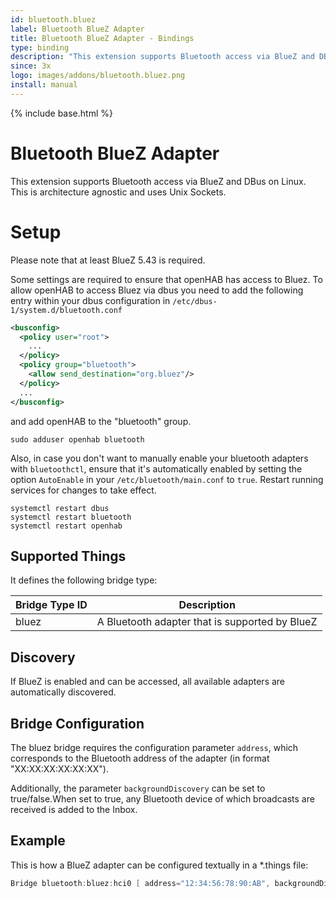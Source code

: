 ```yaml
---
id: bluetooth.bluez
label: Bluetooth BlueZ Adapter
title: Bluetooth BlueZ Adapter - Bindings
type: binding
description: "This extension supports Bluetooth access via BlueZ and DBus on Linux."
since: 3x
logo: images/addons/bluetooth.bluez.png
install: manual
---
```


<!-- Attention authors: Do not edit directly. Please add your changes to the appropriate source repository -->

{% include base.html %}

<AddonLogo />

# Bluetooth BlueZ Adapter

This extension supports Bluetooth access via BlueZ and DBus on Linux.
This is architecture agnostic and uses Unix Sockets.

# Setup

Please note that at least BlueZ 5.43 is required.

Some settings are required to ensure that openHAB has access to Bluez.
To allow openHAB to access Bluez via dbus you need to add the following entry within your dbus configuration in `/etc/dbus-1/system.d/bluetooth.conf`

```xml
<busconfig>
  <policy user="root">
    ...
  </policy>
  <policy group="bluetooth">
    <allow send_destination="org.bluez"/>
  </policy>
  ...
</busconfig>
```

and add openHAB to the "bluetooth" group.

```shell
sudo adduser openhab bluetooth
```

Also, in case you don't want to manually enable your bluetooth adapters with `bluetoothctl`, ensure that it's automatically enabled by setting the option `AutoEnable` in your `/etc/bluetooth/main.conf` to `true`.
Restart running services for changes to take effect.

```shell
systemctl restart dbus
systemctl restart bluetooth
systemctl restart openhab
```

## Supported Things

It defines the following bridge type:

| Bridge Type ID | Description                                                               |
|----------------|---------------------------------------------------------------------------|
| bluez          | A Bluetooth adapter that is supported by BlueZ                            |

## Discovery

If BlueZ is enabled and can be accessed, all available adapters are automatically discovered.

## Bridge Configuration

The bluez bridge requires the configuration parameter `address`, which corresponds to the Bluetooth address of the adapter (in format "XX:XX:XX:XX:XX:XX").

Additionally, the parameter `backgroundDiscovery` can be set to true/false.When set to true, any Bluetooth device of which broadcasts are received is added to the Inbox.

## Example

This is how a BlueZ adapter can be configured textually in a *.things file:

```java
Bridge bluetooth:bluez:hci0 [ address="12:34:56:78:90:AB", backgroundDiscovery=false ]
```
